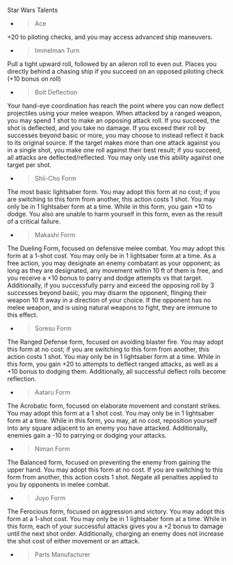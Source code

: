 Star Wars Talents

  - > Ace

\+20 to piloting checks, and you may access advanced ship maneuvers.

  - > Immelman Turn

Pull a tight upward roll, followed by an aileron roll to even out.
Places you directly behind a chasing ship if you succeed on an opposed
piloting check (+10 bonus on roll)

  - > Bolt Deflection

Your hand-eye coordination has reach the point where you can now deflect
projectiles using your melee weapon. When attacked by a ranged weapon,
you may spend 1 shot to make an opposing attack roll. If you succeed,
the shot is deflected, and you take no damage. If you exceed their roll
by successes beyond basic or more, you may choose to instead reflect it
back to its original source. If the target makes more than one attack
against you in a single shot, you make one roll against their best
result; if you succeed, all attacks are deflected/reflected. You may
only use this ability against one target per shot.

  - > Shii-Cho Form

The most basic lightsaber form. You may adopt this form at no cost; if
you are switching to this form from another, this action costs 1 shot.
You may only be in 1 lightsaber form at a time. While in this form, you
gain +10 to dodge. You also are unable to harm yourself in this form,
even as the result of a critical failure.

  - > Makashi Form

The Dueling Form, focused on defensive melee combat. You may adopt this
form at a 1-shot cost. You may only be in 1 lightsaber form at a time.
As a free action, you may designate an enemy combatant as your opponent;
as long as they are designated, any movement within 10 ft of them is
free, and you receive a +10 bonus to parry and dodge attempts vs that
target. Additionally, if you successfully parry and exceed the opposing
roll by 3 successes beyond basic, you may disarm the opponent, flinging
their weapon 10 ft away in a direction of your choice. If the opponent
has no melee weapon, and is using natural weapons to fight, they are
immune to this effect.

  - > Soresu Form

The Ranged Defense form, focused on avoiding blaster fire. You may adopt
this form at no cost; if you are switching to this form from another,
this action costs 1 shot. You may only be in 1 lightsaber form at a
time. While in this form, you gain +20 to attempts to deflect ranged
attacks, as well as a +10 bonus to dodging them. Additionally, all
successful deflect rolls become reflection.

  - > Aataru Form

The Acrobatic form, focused on elaborate movement and constant strikes.
You may adopt this form at a 1 shot cost. You may only be in 1
lightsaber form at a time. While in this form, you may, at no cost,
reposition yourself into any square adjacent to an enemy you have
attacked. Additionally, enemies gain a -10 to parrying or dodging your
attacks.

  - > Niman Form

The Balanced form, focused on preventing the enemy from gaining the
upper hand. You may adopt this form at no cost. If you are switching to
this form from another, this action costs 1 shot. Negate all penalties
applied to you by opponents in melee combat.

  - > Juyo Form

The Ferocious form, focused on aggression and victory. You may adopt
this form at a 1-shot cost. You may only be in 1 lightsaber form at a
time. While in this form, each of your successful attacks gives you a +2
bonus to damage until the next shot order. Additionally, charging an
enemy does not increase the shot cost of either movement or an attack.

  - > Parts Manufacturer
